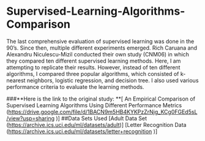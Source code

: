 # **Supervised-Learning-Algorithms-Comparison**

The last comprehensive evaluation of supervised learning was done in the 90’s. 
Since then, multiple different experiments emerged. 
Rich Caruana and Alexandru Niculescu-Mizil conducted their own study (CNM06) in which they compared ten different supervised learning methods. 
Here, I am attempting to replicate their results. However, instead of ten different algorithms, I compared three popular algorithms, which consisted of k-nearest neighbors, logistic regression, and decision tree. 
I also used various performance criteria to evaluate the learning methods.

###**Here is the link to the original study: **[ An Empirical Comparison of Supervised
Learning Algorithms Using Different Performance Metrics (https://drive.google.com/file/d/1BACN9m5HB4KYKPzZrNjg_KCg0FGEd5sL/view?usp=sharing 
)]
##Data Sets Used 
[Adult Data Set (https://archive.ics.uci.edu/ml/datasets/adult)]
[Letter Recognition Data (https://archive.ics.uci.edu/ml/datasets/letter+recognition )]
